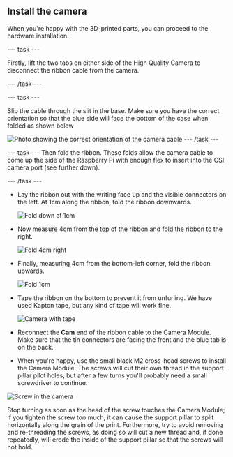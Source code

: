 ## Install the camera

When you're happy with the 3D-printed parts, you can proceed to the hardware installation.


--- task ---

Firstly, lift the two tabs on either side of the High Quality Camera to disconnect the ribbon cable from the camera.

--- /task ---

--- task ---

Slip the cable through the slit in the base. Make sure you have the correct orientation so that the blue side will face the bottom of the case when folded as shown below

 ![Photo showing the correct orientation of the camera cable](images/cam-fold1.png)
--- /task ---

--- task ---
Then fold the ribbon. These folds allow the camera cable to come up the side of the Raspberry Pi with enough flex to insert into the CSI camera port (see further down).

--- /task ---

+ Lay the ribbon out with the writing face up and the visible connectors on the left. At 1cm along the ribbon, fold the ribbon downwards.

  ![Fold down at 1cm](images/cam-fold1.png)

+ Now measure 4cm from the top of the ribbon and fold the ribbon to the right.

  ![Fold 4cm right](images/cam-fold2.png)

+ Finally, measuring 4cm from the bottom-left corner, fold the ribbon upwards.

  ![Fold 1cm](images/cam-fold3.png)

+ Tape the ribbon on the bottom to prevent it from unfurling. We have used Kapton tape, but any kind of tape will work fine.

  ![Camera with tape](images/cam-tape.png)



+ Reconnect the **Cam** end of the ribbon cable to the Camera Module. Make sure that the tin connectors are facing the front and the blue tab is on the back.



+ When you're happy, use the small black M2 cross-head screws to install the Camera Module. The screws will cut their own thread in the support pillar pilot holes, but after a few turns you'll probably need a small screwdriver to continue.

![Screw in the camera](images/screw-in-camera.png)

Stop turning as soon as the head of the screw touches the Camera Module; if you tighten the screw too much, it can cause the support pillar to split horizontally along the grain of the print. Furthermore, try to avoid removing and re-threading the screws, as doing so will cut a new thread and, if done repeatedly, will erode the inside of the support pillar so that the screws will not hold.

